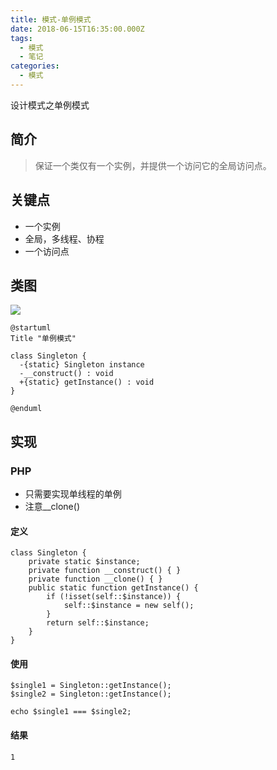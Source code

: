 ```yaml
---
title: 模式-单例模式
date: 2018-06-15T16:35:00.000Z
tags:
  - 模式
  - 笔记
categories:
  - 模式
---
```


设计模式之单例模式

<!-- MORE -->

## 简介
> 保证一个类仅有一个实例，并提供一个访问它的全局访问点。

## 关键点
- 一个实例
- 全局，多线程、协程
- 一个访问点

## 类图
![](http://www.plantuml.com/plantuml/svg/SoWkIImgAStDuGh9BCb9LL1wsZlroRxkPoiMFjtJhyJ5bPoJM5oi49oPbvwJMfAVfr3DfQ2WMmtKL9APN8iadfa75CjBJWL9nySdvmEvHQN99HgQ2bOAPVcPAK1nRRYszDGIJwXwX89QBeVKl1IWIm00)

```plantuml
@startuml
Title "单例模式"

class Singleton {
  -{static} Singleton instance
  -__construct() : void
  +{static} getInstance() : void
}

@enduml
```


## 实现
### PHP
- 只需要实现单线程的单例
- 注意__clone()

#### 定义
```PHP7
class Singleton {
    private static $instance;
    private function __construct() { }
    private function __clone() { }
    public static function getInstance() {
        if (!isset(self::$instance)) {
            self::$instance = new self();
        }
        return self::$instance;
    }
}
```

#### 使用
```PHP7
$single1 = Singleton::getInstance();
$single2 = Singleton::getInstance();

echo $single1 === $single2;
```

#### 结果
```
1
```
